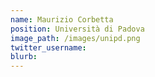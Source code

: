 ```yaml
---
name: Maurizio Corbetta
position: Università di Padova
image_path: /images/unipd.png
twitter_username:
blurb:
---
```

